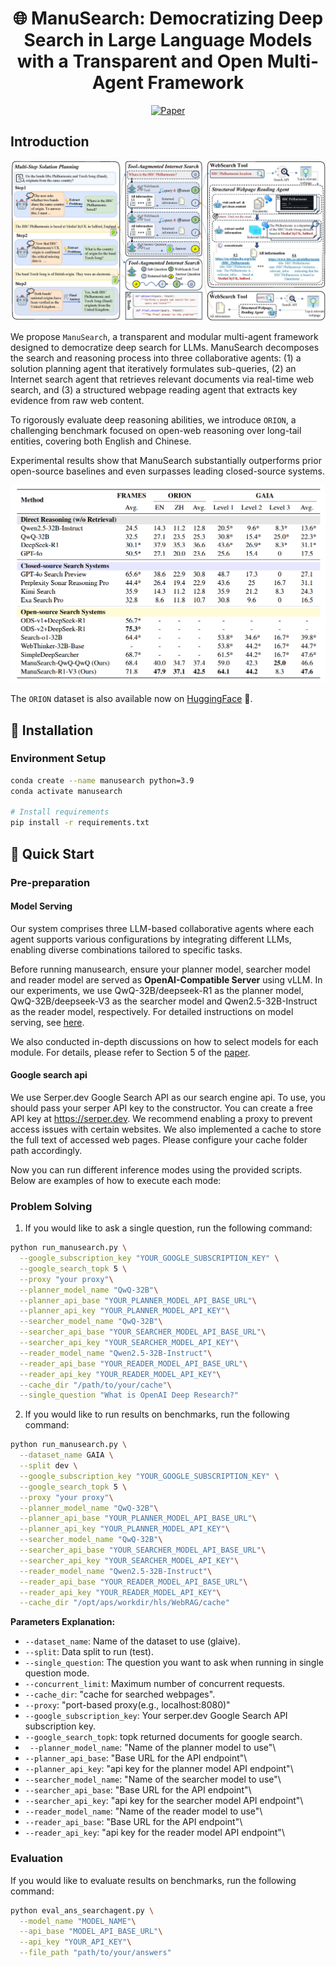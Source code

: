 <h1 align="center"> 🌐 ManuSearch: Democratizing Deep Search in Large Language Models with a Transparent and Open Multi-Agent Framework</a></h1>

<div align="center"> 

[![Paper](https://img.shields.io/badge/Paper-arXiv-b5212f.svg?logo=arxiv)](https://arxiv.org/pdf/2505.18105)

</div>

## Introduction

<p align="center">
  <img src="./assets/pipline.jpg" width="666"/>
</p>

We propose `ManuSearch`, a transparent and modular multi-agent framework designed to democratize deep search for LLMs. ManuSearch decomposes the search and reasoning process into three collaborative agents: (1) a solution planning agent that iteratively formulates sub-queries, (2) an Internet search agent that retrieves relevant documents via real-time web search, and (3) a structured webpage reading agent that extracts key evidence from raw web content. 

To rigorously evaluate deep reasoning abilities, we introduce `ORION`, a challenging benchmark focused on open-web reasoning over long-tail entities, covering both English and Chinese.

Experimental results show that ManuSearch substantially outperforms prior open-source baselines and even surpasses leading closed-source systems.

<p align="center">
  <img src="./assets/main_results.png" width="666"/>
</p>

The `ORION` dataset is also available now on [HuggingFace](https://huggingface.co/datasets/RUC-AIBOX/ORION) 🤗.


## 🔧 Installation

### Environment Setup

```bash
conda create --name manusearch python=3.9
conda activate manusearch

# Install requirements
pip install -r requirements.txt
```
## 🏃 Quick Start

### Pre-preparation

#### Model Serving
Our system comprises three LLM-based collaborative agents where each agent supports various configurations by integrating different LLMs, enabling diverse combinations tailored to specific tasks. 

Before running manusearch, ensure your planner model, searcher model and reader model are served as **OpenAI-Compatible Server** using vLLM. In our experiments, we use QwQ-32B/deepseek-R1 as the planner model, QwQ-32B/deepseek-V3 as the searcher model and Qwen2.5-32B-Instruct as the reader model, respectively. For detailed instructions on model serving, see [here](https://docs.vllm.ai/en/stable/serving/openai_compatible_server.html). 

We also conducted in-depth discussions on how to select models for each module. For details, please refer to Section 5 of the [paper](https://arxiv.org/pdf/2505.18105).


#### Google search api

We use Serper.dev Google Search API as our search engine api. To use, you should pass your serper API key to the constructor. You can create a free API key at https://serper.dev. We recommend enabling a proxy to prevent access issues with certain websites. We also implemented a cache to store the full text of accessed web pages. Please configure your cache folder path accordingly.


Now you can run different inference modes using the provided scripts. Below are examples of how to execute each mode:

### Problem Solving

1. If you would like to ask a single question, run the following command:
```bash
python run_manusearch.py \
  --google_subscription_key "YOUR_GOOGLE_SUBSCRIPTION_KEY" \
  --google_search_topk 5 \
  --proxy "your proxy"\
  --planner_model_name "QwQ-32B"\
  --planner_api_base "YOUR_PLANNER_MODEL_API_BASE_URL"\
  --planner_api_key "YOUR_PLANNER_MODEL_API_KEY"\
  --searcher_model_name "QwQ-32B"\
  --searcher_api_base "YOUR_SEARCHER_MODEL_API_BASE_URL"\
  --searcher_api_key "YOUR_SEARCHER_MODEL_API_KEY"\
  --reader_model_name "Qwen2.5-32B-Instruct"\
  --reader_api_base "YOUR_READER_MODEL_API_BASE_URL"\
  --reader_api_key "YOUR_READER_MODEL_API_KEY"\
  --cache_dir "/path/to/your/cache"\
  --single_question "What is OpenAI Deep Research?"
```

2. If you would like to run results on benchmarks, run the following command:
```bash
python run_manusearch.py \
  --dataset_name GAIA \
  --split dev \
  --google_subscription_key "YOUR_GOOGLE_SUBSCRIPTION_KEY" \
  --google_search_topk 5 \
  --proxy "your proxy"\
  --planner_model_name "QwQ-32B"\
  --planner_api_base "YOUR_PLANNER_MODEL_API_BASE_URL"\
  --planner_api_key "YOUR_PLANNER_MODEL_API_KEY"\
  --searcher_model_name "QwQ-32B"\
  --searcher_api_base "YOUR_SEARCHER_MODEL_API_BASE_URL"\
  --searcher_api_key "YOUR_SEARCHER_MODEL_API_KEY"\
  --reader_model_name "Qwen2.5-32B-Instruct"\
  --reader_api_base "YOUR_READER_MODEL_API_BASE_URL"\
  --reader_api_key "YOUR_READER_MODEL_API_KEY"\
  --cache_dir "/opt/aps/workdir/hls/WebRAG/cache"
```


**Parameters Explanation:**
- `--dataset_name`: Name of the dataset to use (glaive).
- `--split`: Data split to run (test).
- `--single_question`: The question you want to ask when running in single question mode.
- `--concurrent_limit`: Maximum number of concurrent requests.
- `--cache_dir`: "cache for searched webpages".
- `--proxy`: "port-based proxy(e.g., localhost:8080)"
- `--google_subscription_key`: Your serper.dev Google Search API subscription key.
- `--google_search_topk`: topk returned documents for google search.
- ` --planner_model_name`: "Name of the planner model to use"\
-  `--planner_api_base`: "Base URL for the API endpoint"\
-  `--planner_api_key`: "api key for the planner model API endpoint"\
-  `--searcher_model_name`: "Name of the searcher model to use"\
-  `--searcher_api_base`: "Base URL for the API endpoint"\
-  `--searcher_api_key`: "api key for the searcher model API endpoint"\
-  `--reader_model_name`: "Name of the reader model to use"\
-  `--reader_api_base`: "Base URL for the API endpoint"\
-  `--reader_api_key`: "api key for the reader model API endpoint"\


### Evaluation
If you would like to evaluate results on benchmarks, run the following command:
```bash
python eval_ans_searchagent.py \
  --model_name "MODEL_NAME"\
  --api_base "MODEL_API_BASE_URL"\
  --api_key "YOUR_API_KEY"\
  --file_path "path/to/your/answers"
```